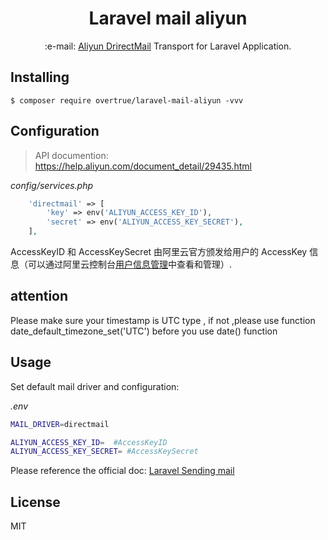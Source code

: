 <h1 align="center">Laravel mail aliyun</h1>

<p align="center">:e-mail: <a href="https://help.aliyun.com/product/29412.html">Aliyun DrirectMail</a> Transport for Laravel Application.</p>

## Installing

```shell
$ composer require overtrue/laravel-mail-aliyun -vvv
```

## Configuration

> API documention: https://help.aliyun.com/document_detail/29435.html

*config/services.php*
```php
    'directmail' => [
        'key' => env('ALIYUN_ACCESS_KEY_ID'),
        'secret' => env('ALIYUN_ACCESS_KEY_SECRET'),
    ],
```

AccessKeyID 和 AccessKeySecret 由阿里云官方颁发给用户的 AccessKey 信息（可以通过阿里云控制台[用户信息管理](https://usercenter.console.aliyun.com/?spm=a2c4g.11186623.2.17.12f2461dHSyXbw#/manage/ak)中查看和管理）.

## attention  

Please make sure your timestamp is UTC type , if not ,please use function date_default_timezone_set('UTC') before you use date() function 

## Usage

Set default mail driver and configuration:

*.env*
```bash
MAIL_DRIVER=directmail

ALIYUN_ACCESS_KEY_ID=  #AccessKeyID
ALIYUN_ACCESS_KEY_SECRET= #AccessKeySecret
```

Please reference the official doc: [Laravel Sending mail](https://laravel.com/docs/5.6/mail#sending-mail)

## License

MIT

